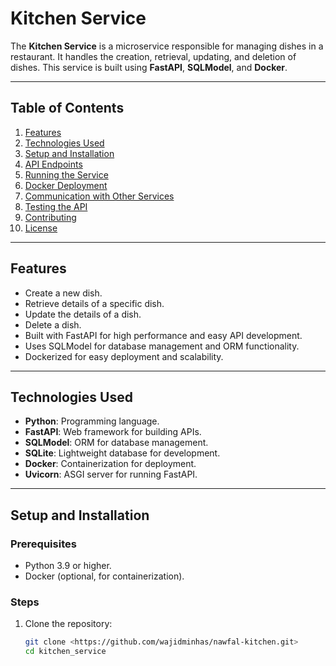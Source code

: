 
# Kitchen Service

The **Kitchen Service** is a microservice responsible for managing dishes in a restaurant. It handles the creation, retrieval, updating, and deletion of dishes. This service is built using **FastAPI**, **SQLModel**, and **Docker**.

---

## Table of Contents
1. [Features](#features)
2. [Technologies Used](#technologies-used)
3. [Setup and Installation](#setup-and-installation)
4. [API Endpoints](#api-endpoints)
5. [Running the Service](#running-the-service)
6. [Docker Deployment](#docker-deployment)
7. [Communication with Other Services](#communication-with-other-services)
8. [Testing the API](#testing-the-api)
9. [Contributing](#contributing)
10. [License](#license)

---

## Features
- Create a new dish.
- Retrieve details of a specific dish.
- Update the details of a dish.
- Delete a dish.
- Built with FastAPI for high performance and easy API development.
- Uses SQLModel for database management and ORM functionality.
- Dockerized for easy deployment and scalability.

---

## Technologies Used
- **Python**: Programming language.
- **FastAPI**: Web framework for building APIs.
- **SQLModel**: ORM for database management.
- **SQLite**: Lightweight database for development.
- **Docker**: Containerization for deployment.
- **Uvicorn**: ASGI server for running FastAPI.

---

## Setup and Installation

### Prerequisites
- Python 3.9 or higher.
- Docker (optional, for containerization).

### Steps
1. Clone the repository:
   ```bash
   git clone <https://github.com/wajidminhas/nawfal-kitchen.git>
   cd kitchen_service
